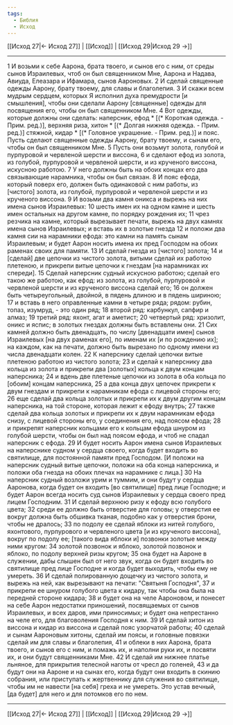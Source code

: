 ```yaml
---
tags:
  - Библия
  - Исход
---
```

[[Исход 27|← Исход 27]] | [[Исход]] | [[Исход 29|Исход 29 →]]

---
1 И возьми к себе Аарона, брата твоего, и сынов его с ним, от среды сынов Израилевых, чтоб он был священником Мне, Аарона и Надава, Авиуда, Елеазара и Ифамара, сынов Аароновых.
2 И сделай священные одежды Аарону, брату твоему, для славы и благолепия.
3 И скажи всем мудрым сердцем, которых Я исполнил духа премудрости [и смышления], чтобы они сделали Аарону [священные] одежды для посвящения его, чтобы он был священником Мне.
4 Вот одежды, которые должны они сделать: наперсник, ефод * [(* Короткая одежда. - Прим. ред.)], верхняя риза, хитон * [(* Долгая нижняя одежда. - Прим. ред.)] стяжной, кидар * [(* Головное украшение. - Прим. ред.)] и пояс. Пусть сделают священные одежды Аарону, брату твоему, и сынам его, чтобы он был священником Мне.
5 Пусть они возьмут золота, голубой и пурпуровой и червленой шерсти и виссона,
6 и сделают ефод из золота, из голубой, пурпуровой и червленой шерсти, и из крученого виссона, искусною работою.
7 У него должны быть на обоих концах его два связывающие нарамника, чтобы он был связан.
8 И пояс ефода, который поверх его, должен быть одинаковой с ним работы, из [чистого] золота, из голубой, пурпуровой и червленой шерсти и из крученого виссона.
9 И возьми два камня оникса и вырежь на них имена сынов Израилевых:
10 шесть имен их на одном камне и шесть имен остальных на другом камне, по порядку рождения их;
11 чрез резчика на камне, который вырезывает печати, вырежь на двух камнях имена сынов Израилевых; и вставь их в золотые гнезда
12 и положи два камня сии на нарамники ефода: это камни на память сынам Израилевым; и будет Аарон носить имена их пред Господом на обоих раменах своих для памяти.
13 И сделай гнезда из [чистого] золота;
14 и [сделай] две цепочки из чистого золота, витыми сделай их работою плетеною, и прикрепи витые цепочки к гнездам [на нарамниках их спереди].
15 Сделай наперсник судный искусною работою; сделай его такою же работою, как ефод: из золота, из голубой, пурпуровой и червленой шерсти и из крученого виссона сделай его;
16 он должен быть четыреугольный, двойной, в пядень длиною и в пядень шириною;
17 и вставь в него оправленные камни в четыре ряда; рядом: рубин, топаз, изумруд, - это один ряд;
18 второй ряд: карбункул, сапфир и алмаз;
19 третий ряд: яхонт, агат и аметист;
20 четвертый ряд: хризолит, оникс и яспис; в золотых гнездах должны быть вставлены они.
21 Сих камней должно быть двенадцать, по числу [двенадцати имен] сынов Израилевых [на двух раменах его], по именам их [и по рождению их]; на каждом, как на печати, должно быть вырезано по одному имени из числа двенадцати колен.
22 К наперснику сделай цепочки витые плетеною работою из чистого золота;
23 и сделай к наперснику два кольца из золота и прикрепи два [золотых] кольца к двум концам наперсника;
24 и вдень две плетеные цепочки из золота в оба кольца по [обоим] концам наперсника,
25 а два конца двух цепочек прикрепи к двум гнездам и прикрепи к нарамникам ефода с лицевой стороны его;
26 еще сделай два кольца золотых и прикрепи их к двум другим концам наперсника, на той стороне, которая лежит к ефоду внутрь;
27 также сделай два кольца золотых и прикрепи их к двум нарамникам ефода снизу, с лицевой стороны его, у соединения его, над поясом ефода;
28 и прикрепят наперсник кольцами его к кольцам ефода шнуром из голубой шерсти, чтобы он был над поясом ефода, и чтоб не спадал наперсник с ефода.
29 И будет носить Аарон имена сынов Израилевых на наперснике судном у сердца своего, когда будет входить во святилище, для постоянной памяти пред Господом. [И положи на наперсник судный витые цепочки, положи на оба конца наперсника, и положи оба гнезда на обоих плечах на нарамнике с лица.]
30 На наперсник судный возложи урим и туммим, и они будут у сердца Ааронова, когда будет он входить [во святилище] пред лице Господне; и будет Аарон всегда носить суд сынов Израилевых у сердца своего пред лицем Господним.
31 И сделай верхнюю ризу к ефоду всю голубого цвета;
32 среди ее должно быть отверстие для головы; у отверстия ее вокруг должна быть обшивка тканая, подобно как у отверстия брони, чтобы не дралось;
33 по подолу ее сделай яблоки из нитей голубого, яхонтового, пурпурового и червленого цвета [и из крученого виссона], вокруг по подолу ее; [такого вида яблоки и] позвонки золотые между ними кругом:
34 золотой позвонок и яблоко, золотой позвонок и яблоко, по подолу верхней ризы кругом;
35 она будет на Аароне в служении, дабы слышен был от него звук, когда он будет входить во святилище пред лице Господне и когда будет выходить, чтобы ему не умереть.
36 И сделай полированную дощечку из чистого золота, и вырежь на ней, как вырезывают на печати: "Святыня Господня",
37 и прикрепи ее шнуром голубого цвета к кидару, так чтобы она была на передней стороне кидара;
38 и будет она на челе Аароновом, и понесет на себе Аарон недостатки приношений, посвящаемых от сынов Израилевых, и всех даров, ими приносимых; и будет она непрестанно на челе его, для благоволения Господня к ним.
39 И сделай хитон из виссона и кидар из виссона и сделай пояс узорчатой работы;
40 сделай и сынам Аароновым хитоны, сделай им поясы, и головные повязки сделай им для славы и благолепия,
41 и облеки в них Аарона, брата твоего, и сынов его с ним, и помажь их, и наполни руки их, и посвяти их, и они будут священниками Мне.
42 И сделай им нижнее платье льняное, для прикрытия телесной наготы от чресл до голеней,
43 и да будут они на Аароне и на сынах его, когда будут они входить в скинию собрания, или приступать к жертвеннику для служения во святилище, чтобы им не навести [на себя] греха и не умереть. Это устав вечный, [да будет] для него и для потомков его по нем.

---
[[Исход 27|← Исход 27]] | [[Исход]] | [[Исход 29|Исход 29 →]]